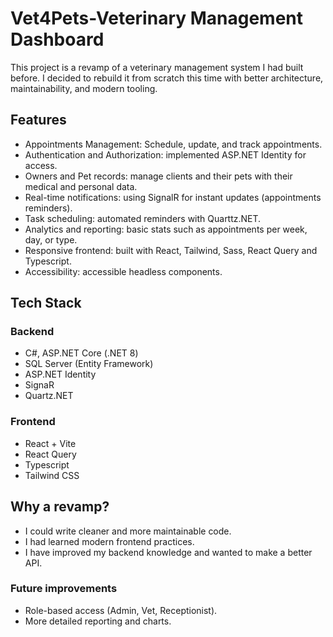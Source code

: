 # Vet4Pets-Veterinary Management Dashboard

This project is a revamp of a veterinary management system I had built before. I decided to rebuild it from scratch this time with better architecture, maintainability, and modern tooling.

## Features

* Appointments Management: Schedule, update, and track appointments.
* Authentication and Authorization: implemented ASP.NET Identity for access.
* Owners and Pet records: manage clients and their pets with their medical and personal data.
* Real-time notifications: using SignalR for instant updates (appointments reminders).
* Task scheduling: automated reminders with Quarttz.NET.
* Analytics and reporting: basic stats such as appointments per week, day, or type.
* Responsive frontend: built with React, Tailwind, Sass, React Query and Typescript.
* Accessibility: accessible headless components.

## Tech Stack
### Backend
* C#, ASP.NET Core (.NET 8)
* SQL Server (Entity Framework)
* ASP.NET Identity
* SignaR
* Quartz.NET

### Frontend
* React + Vite
* React Query
* Typescript
* Tailwind CSS

## Why a revamp?
* I could write cleaner and more maintainable code.
* I had learned modern frontend practices.
* I have improved my backend knowledge and wanted to make a better API.

### Future improvements
* Role-based access (Admin, Vet, Receptionist).
* More detailed reporting and charts.

